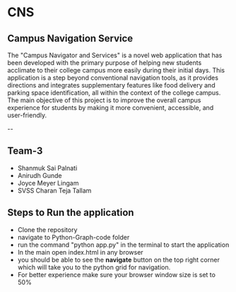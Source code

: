 # CNS
Campus Navigation Service
--
The "Campus Navigator and Services" is a novel web application that has been developed with the primary purpose of helping new students acclimate to their college campus more easily during their initial days. This application is a step beyond conventional navigation tools, as it provides directions and integrates supplementary features like food delivery and parking space identification, all within the context of the college campus.
The main objective of this project is to improve the overall campus experience for students by making it more convenient, accessible, and user-friendly.

--

## Team-3
<ul>
  <li>Shanmuk Sai Palnati </li>
  <li>Anirudh Gunde</li>
  <li>Joyce Meyer Lingam </li>
  <li>SVSS Charan Teja Tallam </li>
</ul> 

## Steps to Run the application

- Clone the repository
- navigate to Python-Graph-code folder
- run the command "python app.py" in the terminal to start the application
- In the main open index.html in any browser
- you should be able to see the **navigate** button on the top right corner which will take you to the python grid for navigation.
- For better experience make sure your browser window size is set to 50%


